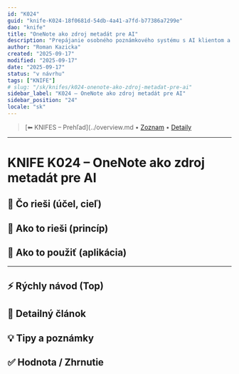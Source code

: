 ```yaml
---
id: "K024"
guid: "knife-K024-18f0681d-54db-4a41-a7fd-b77386a7299e"
dao: "knife"
title: "OneNote ako zdroj metadát pre AI"
description: "Prepájanie osobného poznámkového systému s AI klientom a projektmi"
author: "Roman Kazicka"
created: "2025-09-17"
modified: "2025-09-17"
date: "2025-09-17"
status: "v návrhu"
tags: ["KNIFE"]
# slug: "/sk/knifes/k024-onenote-ako-zdroj-metadat-pre-ai"
sidebar_label: "K024 – OneNote ako zdroj metadát pre AI"
sidebar_position: "24"
locale: "sk"
---
```

<!-- body:start -->

<!-- nav:knifes -->
> [⬅ KNIFES – Prehľad](../overview.md • [Zoznam](../KNIFE_Overview_List.md) • [Detaily](../KNIFE_Overview_Details.md)
---
# KNIFE K024 – OneNote ako zdroj metadát pre AI

## 🎯 Čo rieši (účel, cieľ)

## 🧩 Ako to rieši (princíp)

## 🧪 Ako to použiť (aplikácia)

---

## ⚡ Rýchly návod (Top)

## 📜 Detailný článok

## 💡 Tipy a poznámky

## ✅ Hodnota / Zhrnutie
